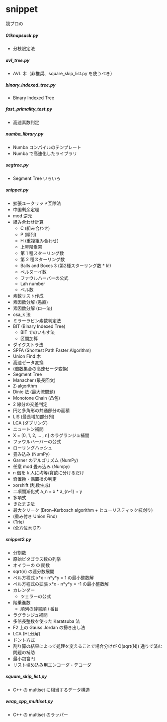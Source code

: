 # snippet
競プロの

##### 01knapsack.py

- 分枝限定法

##### avl_tree.py

- AVL 木（非推奨、square_skip_list.py を使うべき）

##### binary_indexed_tree.py

- Binary Indexed Tree

##### fast_primality_test.py

- 高速素数判定

##### numba_library.py

- Numba コンパイルのテンプレート
- Numba で高速化したライブラリ

##### segtree.py

- Segment Tree いろいろ

##### snippet.py
- 拡張ユークリッド互除法
- 中国剰余定理
- mod 逆元
- 組み合わせ計算
	- C (組み合わせ)
	- P (順列)
	- H (重複組み合わせ)
	- 上昇階乗冪
	- 第 1 種スターリング数
	- 第 2 種スターリング数
	- Balls and Boxes 3 (第2種スターリング数 \* k!)
	- ベルヌーイ数
	- ファウルハーバーの公式
	- Lah number
	- ベル数
- 素数リスト作成
- 素因数分解 (愚直)
- 素因数分解 (ロー法)
- osa_k 法
- ミラーラビン素数判定法
- BIT (Binary Indexed Tree)
	- BIT でのいもす法
	- 区間加算
- ダイクストラ法
- SPFA (Shortest Path Faster Algorithm)
- Union Find 木
- 高速ゼータ変換
- (倍数集合の高速ゼータ変換)
- Segment Tree
- Manacher (最長回文)
- Z-algorithm
- Dinic 法 (最大流問題)
- Monotone Chain (凸包)
- 2 線分の交差判定
- 円と多角形の共通部分の面積
- LIS (最長増加部分列)
- LCA (ダブリング)
- ニュートン補間
- X = [0, 1, 2, ... , n] のラグランジュ補間
- ファウルハーバーの公式
- ローリングハッシュ
- 畳み込み (NumPy)
- Garner のアルゴリズム (NumPy)
- 任意 mod 畳み込み (Numpy)
- n 個を k 人に均等/貪欲に分けるだけ
- 奇置換・偶置換の判定
- xorshift (乱数生成)
- 二項間漸化式 a_n = x \* a_{n-1} + y
- 多項式
- きたまさ法
- 最大クリーク (Bron–Kerbosch algorithm + ヒューリスティック枝刈り)
- (重み付き Union Find)
- (Trie)
- (全方位木 DP)


##### snippet2.py

- 分割数
- 原始ピタゴラス数の列挙
- オイラーの Φ 関数
- sqrt(n) の連分数展開
- ペル方程式 x\*x - n\*y\*y = 1 の最小整数解
- ペル方程式の拡張 x\*x - n\*y\*y = -1 の最小整数解
- カレンダー
	- ツェラーの公式
- 階乗進数
	- 順列の辞書順 i 番目
- ラグランジュ補間
- 多倍長整数を使った Karatsuba 法
- F2 上の Gauss Jordan の掃き出し法
- LCA (HL分解)
- ドント方式
- 割り算の結果によって処理を変えることで場合分けが O(sqrt(N)) 通りで済む問題の補助
- 最小包含円
- リスト埋め込み用エンコーダ・デコーダ

##### square_skip_list.py

- C++ の multiset に相当するデータ構造

##### wrap_cpp_multiset.py

- C++ の multiset のラッパー
